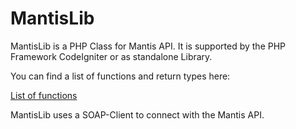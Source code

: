 MantisLib
=========

MantisLib is a PHP Class for Mantis API. It is supported by the PHP Framework CodeIgniter or as standalone Library.


You can find a list of functions and return types here:

[List of functions]

MantisLib uses a SOAP-Client to connect with the Mantis API.

[List of functions]:http://abload.de/img/diagramjqsyw.png
